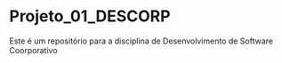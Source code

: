 # Projeto_01_DESCORP
Este é um repositório para a disciplina de Desenvolvimento de Software Coorporativo
